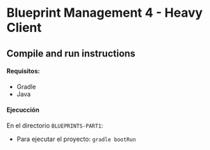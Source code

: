 # Blueprint Management 4 - Heavy Client

## Compile and run instructions

#### Requisitos:

- Gradle
- Java

#### Ejecucción

En el directorio `BLUEPRINTS-PART1`:

- Para ejecutar el proyecto: `gradle bootRun`


